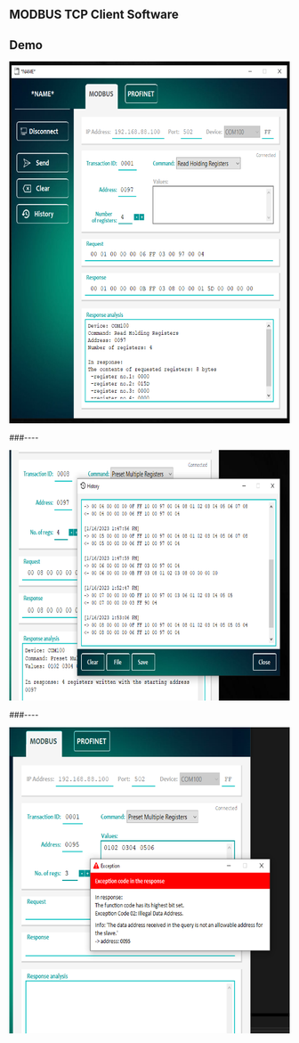 ## MODBUS TCP Client Software

## Demo

<img src = "/img/modbus_page.png" width= "650" height= "650" />

###----

<img src = "/img/history_page.png" width= "750" height= "450" />

###----

<img src = "/img/exception_code.png" width= "650" height= "550" />

